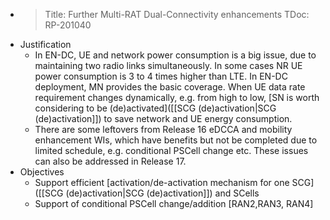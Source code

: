 - > Title: Further Multi-RAT Dual-Connectivity enhancements
  TDoc: RP-201040
- Justification
	- In EN-DC, UE and network power consumption is a big issue, due to maintaining two radio links simultaneously. In some cases NR UE power consumption is 3 to 4 times higher than LTE. In EN-DC deployment, MN provides the basic coverage. When UE data rate requirement changes dynamically, e.g. from high to low, [SN is worth considering to be (de)activated]([[SCG (de)activation|SCG (de)activation]]) to save network and UE energy consumption.
	- There are some leftovers from Release 16 eDCCA and mobility enhancement WIs, which have benefits but not be completed due to limited schedule, e.g. conditional PSCell change etc. These issues can also be addressed in Release 17.
- Objectives
	- Support efficient [activation/de-activation mechanism for one SCG]([[SCG (de)activation|SCG (de)activation]]) and SCells
	- Support of conditional PSCell change/addition [RAN2,RAN3, RAN4]